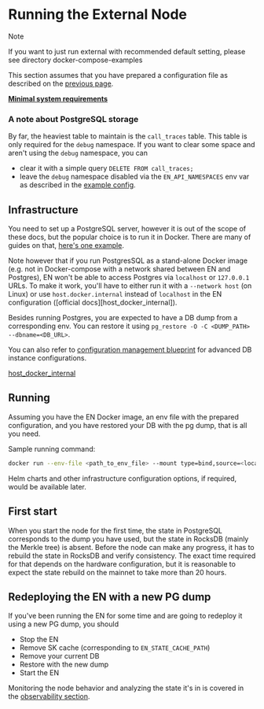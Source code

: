 # Running the External Node

> [!NOTE]
>
> If you want to just run external with recommended default setting, please see directory docker-compose-examples

This section assumes that you have prepared a configuration file as described on the
[previous page](./02_configuration.md).

[**Minimal system requirements**](https://github.com/matter-labs/zksync-era/blob/main/docs/guides/external-node/00_quick_start.md#system-requirements)

### A note about PostgreSQL storage

By far, the heaviest table to maintain is the `call_traces` table. This table is only required for the `debug`
namespace. If you want to clear some space and aren't using the `debug` namespace, you can

- clear it with a simple query `DELETE FROM call_traces;`
- leave the `debug` namespace disabled via the `EN_API_NAMESPACES` env var as described in the
  [example config](prepared_configs/mainnet-config.env).

## Infrastructure

You need to set up a PostgreSQL server, however it is out of the scope of these docs, but the popular choice is to run it in Docker. There are many of guides on that, [here's one example](https://www.docker.com/blog/how-to-use-the-postgres-docker-official-image/).

Note however that if you run PostgresSQL as a stand-alone Docker image (e.g. not in Docker-compose with a network shared
between EN and Postgres), EN won't be able to access Postgres via `localhost` or `127.0.0.1` URLs. To make it work,
you'll have to either run it with a `--network host` (on Linux) or use `host.docker.internal` instead of `localhost` in
the EN configuration ([official docs][host_docker_internal]).

Besides running Postgres, you are expected to have a DB dump from a corresponding env. You can restore it using
`pg_restore -O -C <DUMP_PATH> --dbname=<DB_URL>`.

You can also refer to [configuration management blueprint](https://github.com/matter-labs/zksync-era/blob/main/docs/guides/external-node/00_quick_start.md#advanced-setup) for advanced DB instance configurations.

[host_docker_internal](https://docs.docker.com/desktop/networking/#i-want-to-connect-from-a-container-to-a-service-on-the-host)

## Running

Assuming you have the EN Docker image, an env file with the prepared configuration, and you have restored your DB with
the pg dump, that is all you need.

Sample running command:

```sh
docker run --env-file <path_to_env_file> --mount type=bind,source=<local_rocksdb_data_path>,target=<configured_rocksdb_data_path> <image>
```

Helm charts and other infrastructure configuration options, if required, would be available later.

## First start

When you start the node for the first time, the state in PostgreSQL corresponds to the dump you have used, but the state
in RocksDB (mainly the Merkle tree) is absent. Before the node can make any progress, it has to rebuild the state in
RocksDB and verify consistency. The exact time required for that depends on the hardware configuration, but it is
reasonable to expect the state rebuild on the mainnet to take more than 20 hours.

## Redeploying the EN with a new PG dump

If you've been running the EN for some time and are going to redeploy it using a new PG dump, you should

- Stop the EN
- Remove SK cache (corresponding to `EN_STATE_CACHE_PATH`)
- Remove your current DB
- Restore with the new dump
- Start the EN

Monitoring the node behavior and analyzing the state it's in is covered in the
[observability section](./04_observability.md).

